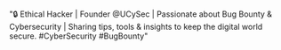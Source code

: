 "🔒 Ethical Hacker | Founder @UCySec | Passionate about Bug Bounty & Cybersecurity | Sharing tips, tools & insights to keep the digital world secure. #CyberSecurity #BugBounty"